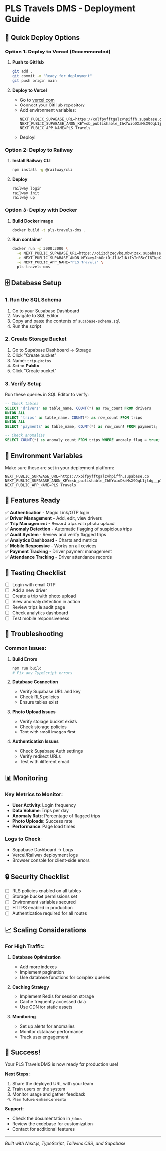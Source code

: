 # PLS Travels DMS - Deployment Guide

## 🚀 Quick Deploy Options

### Option 1: Deploy to Vercel (Recommended)

1. **Push to GitHub**
   ```bash
   git add .
   git commit -m "Ready for deployment"
   git push origin main
   ```

2. **Deploy to Vercel**
   - Go to [vercel.com](https://vercel.com)
   - Connect your GitHub repository
   - Add environment variables:
     ```
     NEXT_PUBLIC_SUPABASE_URL=https://xolfpyfftgalzvhpiffh.supabase.co
     NEXT_PUBLIC_SUPABASE_ANON_KEY=sb_publishable_IhKYwioDXaMsX9QqL1jtdg__p1fQbb_
     NEXT_PUBLIC_APP_NAME=PLS Travels
     ```
   - Deploy!

### Option 2: Deploy to Railway

1. **Install Railway CLI**
   ```bash
   npm install -g @railway/cli
   ```

2. **Deploy**
   ```bash
   railway login
   railway init
   railway up
   ```

### Option 3: Deploy with Docker

1. **Build Docker image**
   ```bash
   docker build -t pls-travels-dms .
   ```

2. **Run container**
   ```bash
   docker run -p 3000:3000 \
     -e NEXT_PUBLIC_SUPABASE_URL=https://oiizdjzegvkqimbwjzax.supabase.co \
     -e NEXT_PUBLIC_SUPABASE_ANON_KEY=eyJhbGciOiJIUzI1NiIsInR5cCI6IkpXVCJ9.eyJpc3MiOiJzdXBhYmFzZSIsInJlZiI6Im9paXpkanplZ3ZrcWltYndqemF4Iiwicm9sZSI6InNlcnZpY2Vfcm9sZSIsImlhdCI6MTc1NDU1MzkzNiwiZXhwIjoyMDcwMTI5OTM2fQ.B9OVlqNf4WxRAI87wSgCzppAvfrkcqZy8wPJWVcWqgU \
     -e NEXT_PUBLIC_APP_NAME="PLS Travels" \
     pls-travels-dms
   ```

## 🗄️ Database Setup

### 1. Run the SQL Schema

1. Go to your Supabase Dashboard
2. Navigate to SQL Editor
3. Copy and paste the contents of `supabase-schema.sql`
4. Run the script

### 2. Create Storage Bucket

1. Go to Supabase Dashboard → Storage
2. Click "Create bucket"
3. Name: `trip-photos`
4. Set to **Public**
5. Click "Create bucket"

### 3. Verify Setup

Run these queries in SQL Editor to verify:

```sql
-- Check tables
SELECT 'drivers' as table_name, COUNT(*) as row_count FROM drivers
UNION ALL
SELECT 'trips' as table_name, COUNT(*) as row_count FROM trips
UNION ALL
SELECT 'payments' as table_name, COUNT(*) as row_count FROM payments;

-- Check anomalies
SELECT COUNT(*) as anomaly_count FROM trips WHERE anomaly_flag = true;
```

## 🔧 Environment Variables

Make sure these are set in your deployment platform:

```env
NEXT_PUBLIC_SUPABASE_URL=https://xolfpyfftgalzvhpiffh.supabase.co
NEXT_PUBLIC_SUPABASE_ANON_KEY=sb_publishable_IhKYwioDXaMsX9QqL1jtdg__p1fQbb_
NEXT_PUBLIC_APP_NAME=PLS Travels
```

## 📱 Features Ready

✅ **Authentication** - Magic Link/OTP login  
✅ **Driver Management** - Add, edit, view drivers  
✅ **Trip Management** - Record trips with photo upload  
✅ **Anomaly Detection** - Automatic flagging of suspicious trips  
✅ **Audit System** - Review and verify flagged trips  
✅ **Analytics Dashboard** - Charts and metrics  
✅ **Mobile Responsive** - Works on all devices  
✅ **Payment Tracking** - Driver payment management  
✅ **Attendance Tracking** - Driver attendance records  

## 🧪 Testing Checklist

- [ ] Login with email OTP
- [ ] Add a new driver
- [ ] Create a trip with photo upload
- [ ] View anomaly detection in action
- [ ] Review trips in audit page
- [ ] Check analytics dashboard
- [ ] Test mobile responsiveness

## 🚨 Troubleshooting

### Common Issues:

1. **Build Errors**
   ```bash
   npm run build
   # Fix any TypeScript errors
   ```

2. **Database Connection**
   - Verify Supabase URL and key
   - Check RLS policies
   - Ensure tables exist

3. **Photo Upload Issues**
   - Verify storage bucket exists
   - Check storage policies
   - Test with small images first

4. **Authentication Issues**
   - Check Supabase Auth settings
   - Verify redirect URLs
   - Test with different email

## 📊 Monitoring

### Key Metrics to Monitor:

- **User Activity**: Login frequency
- **Data Volume**: Trips per day
- **Anomaly Rate**: Percentage of flagged trips
- **Photo Uploads**: Success rate
- **Performance**: Page load times

### Logs to Check:

- Supabase Dashboard → Logs
- Vercel/Railway deployment logs
- Browser console for client-side errors

## 🔒 Security Checklist

- [ ] RLS policies enabled on all tables
- [ ] Storage bucket permissions set
- [ ] Environment variables secured
- [ ] HTTPS enabled in production
- [ ] Authentication required for all routes

## 📈 Scaling Considerations

### For High Traffic:

1. **Database Optimization**
   - Add more indexes
   - Implement pagination
   - Use database functions for complex queries

2. **Caching Strategy**
   - Implement Redis for session storage
   - Cache frequently accessed data
   - Use CDN for static assets

3. **Monitoring**
   - Set up alerts for anomalies
   - Monitor database performance
   - Track user engagement

## 🎉 Success!

Your PLS Travels DMS is now ready for production use!

**Next Steps:**
1. Share the deployed URL with your team
2. Train users on the system
3. Monitor usage and gather feedback
4. Plan future enhancements

**Support:**
- Check the documentation in `/docs`
- Review the codebase for customization
- Contact for additional features

---

*Built with Next.js, TypeScript, Tailwind CSS, and Supabase*